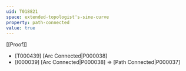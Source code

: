 ```yaml
---
uid: T018821
space: extended-topologist's-sine-curve
property: path-connected
value: true
---
```

[[Proof]]

* [T000439] [Arc Connected|P000038]
* [I000039] [Arc Connected|P000038] => [Path Connected|P000037]

